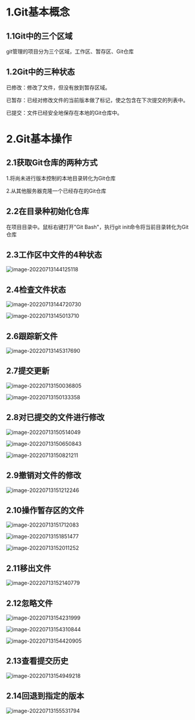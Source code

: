 # 1.Git基本概念

## 1.1Git中的三个区域

git管理的项目分为三个区域，工作区、暂存区、Git仓库

## 1.2Git中的三种状态

已修改：修改了文件，但没有放到暂存区域。

已暂存：已经对修改文件的当前版本做了标记，使之包含在下次提交的列表中。

已提交：文件已经安全地保存在本地的Git仓库中。



# 2.Git基本操作

## 2.1获取Git仓库的两种方式

1.将尚未进行版本控制的本地目录转化为Git仓库

2.从其他服务器克隆一个已经存在的Git仓库

## 2.2在目录种初始化仓库

在项目目录中。鼠标右键打开"Git Bash"，执行git init命令将当前目录转化为Git仓库

## 2.3工作区中文件的4种状态

![image-20220713144125118](C:\Users\25250\AppData\Roaming\Typora\typora-user-images\image-20220713144125118.png)



## 2.4检查文件状态

![image-20220713144720730](C:\Users\25250\AppData\Roaming\Typora\typora-user-images\image-20220713144720730.png)

![image-20220713145013710](C:\Users\25250\AppData\Roaming\Typora\typora-user-images\image-20220713145013710.png)



## 2.6跟踪新文件

![image-20220713145317690](C:\Users\25250\AppData\Roaming\Typora\typora-user-images\image-20220713145317690.png)



## 2.7提交更新

![image-20220713150036805](C:\Users\25250\AppData\Roaming\Typora\typora-user-images\image-20220713150036805.png)



![image-20220713150133358](C:\Users\25250\AppData\Roaming\Typora\typora-user-images\image-20220713150133358.png)



## 2.8对已提交的文件进行修改

![image-20220713150514049](C:\Users\25250\AppData\Roaming\Typora\typora-user-images\image-20220713150514049.png)



![image-20220713150650843](C:\Users\25250\AppData\Roaming\Typora\typora-user-images\image-20220713150650843.png)



![image-20220713150821211](C:\Users\25250\AppData\Roaming\Typora\typora-user-images\image-20220713150821211.png)

## 2.9撤销对文件的修改

![image-20220713151212246](C:\Users\25250\AppData\Roaming\Typora\typora-user-images\image-20220713151212246.png)



## 2.10操作暂存区的文件



![image-20220713151712083](C:\Users\25250\AppData\Roaming\Typora\typora-user-images\image-20220713151712083.png)

![image-20220713151851477](C:\Users\25250\AppData\Roaming\Typora\typora-user-images\image-20220713151851477.png)

![image-20220713152011252](C:\Users\25250\AppData\Roaming\Typora\typora-user-images\image-20220713152011252.png)



## 2.11移出文件

![image-20220713152140779](C:\Users\25250\AppData\Roaming\Typora\typora-user-images\image-20220713152140779.png)

## 2.12忽略文件

![image-20220713154231999](C:\Users\25250\AppData\Roaming\Typora\typora-user-images\image-20220713154231999.png)

![image-20220713154310844](C:\Users\25250\AppData\Roaming\Typora\typora-user-images\image-20220713154310844.png)

![image-20220713154420905](C:\Users\25250\AppData\Roaming\Typora\typora-user-images\image-20220713154420905.png)

## 2.13查看提交历史

![image-20220713154949218](C:\Users\25250\AppData\Roaming\Typora\typora-user-images\image-20220713154949218.png)

## 2.14回退到指定的版本

![image-20220713155531794](C:\Users\25250\AppData\Roaming\Typora\typora-user-images\image-20220713155531794.png)